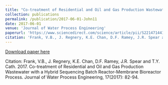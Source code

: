 ```yaml
---
title: "Co-treatment of Residential and Oil and Gas Production Wastewater with a Hybrid Sequencing Batch Reactor-Membrane Bioreactor Process"
collection: publications
permalink: /publication/2017-06-01-John11
date: 2017-06-01
venue: 'Journal of Water Process Engineering'
paperurl: 'https://www.sciencedirect.com/science/article/pii/S2214714417300016'
citation: 'Frank, V.B., J. Regnery, K.E. Chan, D.F. Ramey, J.R. Spear and T.Y. Cath.  2017.  Co-treatment of Residential and Oil and Gas Production Wastewater with a Hybrid Sequencing Batch Reactor-Membrane Bioreactor Process. Journal of Water Process Engineering, 17(2017): 82-94.'
---
```


<a href='https://www.sciencedirect.com/science/article/pii/S2214714417300016'>Download paper here</a>

Citation: Frank, V.B., J. Regnery, K.E. Chan, D.F. Ramey, J.R. Spear and T.Y. Cath.  2017.  Co-treatment of Residential and Oil and Gas Production Wastewater with a Hybrid Sequencing Batch Reactor-Membrane Bioreactor Process. Journal of Water Process Engineering, 17(2017): 82-94.